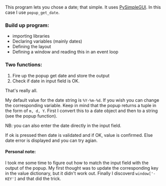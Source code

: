 This program lets you chose a date; that simple.
It uses [PySimpleGUI](https://www.pysimplegui.org/en/latest/). In this case I use `popup_get_date`. 

### Build up program:
- importing libraries 
- Declaring variables (mainly dates)
- Defining the layout
- Defining a window and reading this in an event loop

### Two functions:
1. Fire up the popup get date and store the output
2. Check if date in input field is OK.

That's really all.


My default value for the date string is `%Y-%m-%d`. If you wish you can change the corresponding variable. Keep in mind that the popup returns a tuple in the form of `m, d, Y`. First I convert this to a date object and then to a string (see the popup function).

NB: you can also enter the date directly in the input field.

If ok is pressed then date is validated and if OK,  value is confirmed. Else date error is displayed and you can try agian.

#### Personal note:
I took me some time to figure out how to match the input field with the output of the popup. My first thought was to update the corresponding key in the value dictionary, but it didn't work out. Finally I discoverd `window['-KEY']` and that did the trick.
